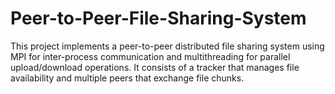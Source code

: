 # Peer-to-Peer-File-Sharing-System
This project implements a peer-to-peer distributed file sharing system using MPI for inter-process communication and multithreading for parallel upload/download operations. It consists of a tracker that manages file availability and multiple peers that exchange file chunks. 
